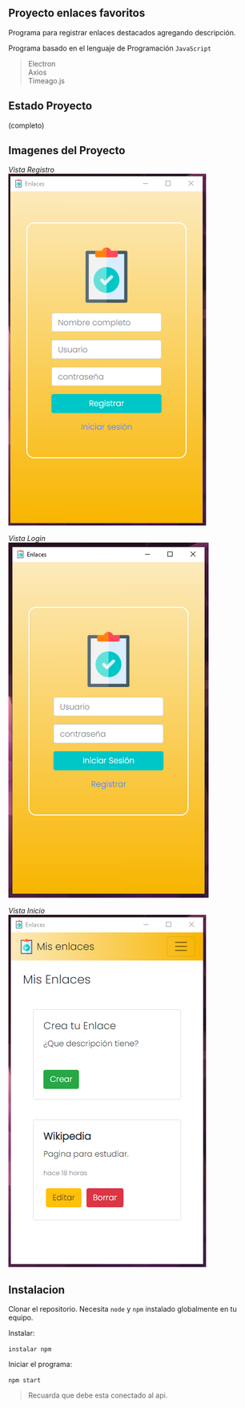 ## Proyecto enlaces favoritos

Programa para registrar enlaces destacados agregando descripción.

Programa basado en el lenguaje de Programación `JavaScript`
> Electron\
> Axios\
> Timeago.js

## Estado Proyecto
(completo)

## Imagenes del Proyecto

*Vista Registro*\
![Alt text](img/imagen2.PNG)

*Vista Login*\
![Alt text](img/imagen1.PNG)

*Vista Inicio*\
![Alt text](img/imagen3.PNG)

## Instalacion

Clonar el repositorio. Necesita `node` y `npm` instalado globalmente en tu equipo.

Instalar:

`instalar npm`    

Iniciar el programa:

`npm start`    

> Recuarda que debe esta conectado al api.
